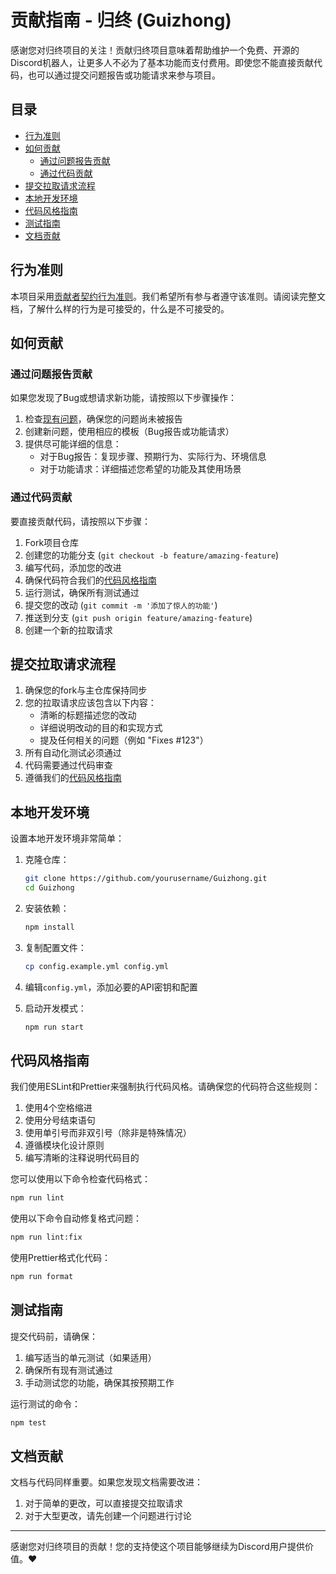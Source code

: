 # 贡献指南 - 归终 (Guizhong)

感谢您对归终项目的关注！贡献归终项目意味着帮助维护一个免费、开源的Discord机器人，让更多人不必为了基本功能而支付费用。即使您不能直接贡献代码，也可以通过提交问题报告或功能请求来参与项目。

## 目录
- [行为准则](#行为准则)
- [如何贡献](#如何贡献)
  - [通过问题报告贡献](#通过问题报告贡献)
  - [通过代码贡献](#通过代码贡献)
- [提交拉取请求流程](#提交拉取请求流程)
- [本地开发环境](#本地开发环境)
- [代码风格指南](#代码风格指南)
- [测试指南](#测试指南)
- [文档贡献](#文档贡献)

## 行为准则

本项目采用[贡献者契约行为准则](CODE_OF_CONDUCT.md)。我们希望所有参与者遵守该准则。请阅读完整文档，了解什么样的行为是可接受的，什么是不可接受的。

## 如何贡献

### 通过问题报告贡献

如果您发现了Bug或想请求新功能，请按照以下步骤操作：

1. 检查[现有问题](https://github.com/yuhuanowo/Guizhong/issues)，确保您的问题尚未被报告
2. 创建新问题，使用相应的模板（Bug报告或功能请求）
3. 提供尽可能详细的信息：
   - 对于Bug报告：复现步骤、预期行为、实际行为、环境信息
   - 对于功能请求：详细描述您希望的功能及其使用场景

### 通过代码贡献

要直接贡献代码，请按照以下步骤：

1. Fork项目仓库
2. 创建您的功能分支 (`git checkout -b feature/amazing-feature`)
3. 编写代码，添加您的改进
4. 确保代码符合我们的[代码风格指南](#代码风格指南)
5. 运行测试，确保所有测试通过
6. 提交您的改动 (`git commit -m '添加了惊人的功能'`)
7. 推送到分支 (`git push origin feature/amazing-feature`)
8. 创建一个新的拉取请求

## 提交拉取请求流程

1. 确保您的fork与主仓库保持同步
2. 您的拉取请求应该包含以下内容：
   - 清晰的标题描述您的改动
   - 详细说明改动的目的和实现方式
   - 提及任何相关的问题（例如 "Fixes #123"）
3. 所有自动化测试必须通过
4. 代码需要通过代码审查
5. 遵循我们的[代码风格指南](#代码风格指南)

## 本地开发环境

设置本地开发环境非常简单：

1. 克隆仓库：
   ```bash
   git clone https://github.com/yourusername/Guizhong.git
   cd Guizhong
   ```

2. 安装依赖：
   ```bash
   npm install
   ```

3. 复制配置文件：
   ```bash
   cp config.example.yml config.yml
   ```

4. 编辑`config.yml`，添加必要的API密钥和配置

5. 启动开发模式：
   ```bash
   npm run start
   ```

## 代码风格指南

我们使用ESLint和Prettier来强制执行代码风格。请确保您的代码符合这些规则：

1. 使用4个空格缩进
2. 使用分号结束语句
3. 使用单引号而非双引号（除非是特殊情况）
4. 遵循模块化设计原则
5. 编写清晰的注释说明代码目的

您可以使用以下命令检查代码格式：
```bash
npm run lint
```

使用以下命令自动修复格式问题：
```bash
npm run lint:fix
```

使用Prettier格式化代码：
```bash
npm run format
```

## 测试指南

提交代码前，请确保：

1. 编写适当的单元测试（如果适用）
2. 确保所有现有测试通过
3. 手动测试您的功能，确保其按预期工作

运行测试的命令：
```bash
npm test
```

## 文档贡献

文档与代码同样重要。如果您发现文档需要改进：

1. 对于简单的更改，可以直接提交拉取请求
2. 对于大型更改，请先创建一个问题进行讨论

---

感谢您对归终项目的贡献！您的支持使这个项目能够继续为Discord用户提供价值。❤️